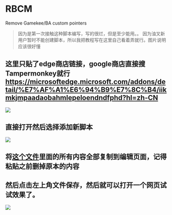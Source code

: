 # RBCM
Remove Gamekee/BA custom pointers  
> 因为是第一次接触这种脚本编写，写的很烂，但是至少能用。。
因为油叉新用户暂时不能创建脚本，所以我把教程写在这里自己看着弄就行。图片说明应该很好懂

这里只贴了edge商店链接，google商店直接搜Tampermonkey就行  
https://microsoftedge.microsoft.com/addons/detail/%E7%AF%A1%E6%94%B9%E7%8C%B4/iikmkjmpaadaobahmlepeloendndfphd?hl=zh-CN  
---
![](https://cdn.jsdelivr.net/gh/systemannounce/piceeimg/2024/%E5%B1%8F%E5%B9%95%E6%88%AA%E5%9B%BE%202024-03-08%20014217.png)


## 直接打开然后选择添加新脚本  

![](https://cdn.jsdelivr.net/gh/systemannounce/piceeimg/2024/%E5%B1%8F%E5%B9%95%E6%88%AA%E5%9B%BE%202024-03-08%20014413.png)  

## 将[这个文件](https://raw.githubusercontent.com/systemannounce/RBCM/main/Script.txt)里面的所有内容全部复制到编辑页面，记得粘贴之前删掉原本的内容
## 然后点击左上角文件保存，然后就可以打开一个网页试试效果了。

![](https://cdn.jsdelivr.net/gh/systemannounce/piceeimg/2024/%E5%B1%8F%E5%B9%95%E6%88%AA%E5%9B%BE%202024-03-08%20014548.png)
